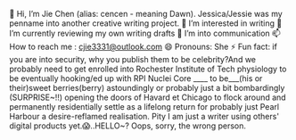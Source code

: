 👋 Hi, I’m Jie Chen (alias: cencen - meaning Dawn). 
Jessica/Jessie was my penname into another creative writing project.
👀 I’m interested in writing
🌱 I’m currently reviewing my own writing drafts
💞️ I’m into communication
📫 How to reach me : cjie3331@outlook.com
😄 Pronouns: She
⚡ Fun fact: if you are into security, why you publish them to be celebrity?And we probably need to get enrolled into Rochester Institute of Tech physiology to be eventually hooking/ed up with RPI Nuclei Core ____ to be___(his or their)sweet berries(berry) astoundingly or probably just a bit bombardingly (SURPRISE~!!) opening the doors of Havard et Chicago to flock around and permanently residentially settle as a lifelong return for probably just Pearl Harbour a desire-reflamed realisation. Pity I am just a writer using others' digital products yet.😱..HELLO~? Oops, sorry, the wrong person. 

<!---
lupae-cledevon/lupae-cledevon is a ✨ special ✨ repository because its `README.md` (this file) appears on your GitHub profile.
You can click the Preview link to take a look at your changes.
--->
